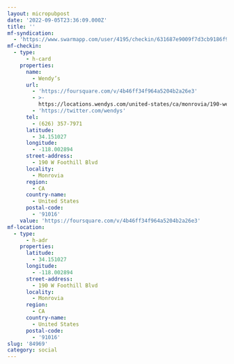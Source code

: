 ```yaml
---
layout: micropubpost
date: '2022-09-05T23:36:09.000Z'
title: ''
mf-syndication:
  - 'https://www.swarmapp.com/user/4195/checkin/631687e9009f7d3cb9186f95'
mf-checkin:
  - type:
      - h-card
    properties:
      name:
        - Wendy’s
      url:
        - 'https://foursquare.com/v/4b46ff34f964a5204b2a26e3'
        - >-
          https://locations.wendys.com/united-states/ca/monrovia/190-west-foothill-blvd
        - 'https://twitter.com/wendys'
      tel:
        - (626) 357-7971
      latitude:
        - 34.151027
      longitude:
        - -118.002894
      street-address:
        - 190 W Foothill Blvd
      locality:
        - Monrovia
      region:
        - CA
      country-name:
        - United States
      postal-code:
        - '91016'
    value: 'https://foursquare.com/v/4b46ff34f964a5204b2a26e3'
mf-location:
  - type:
      - h-adr
    properties:
      latitude:
        - 34.151027
      longitude:
        - -118.002894
      street-address:
        - 190 W Foothill Blvd
      locality:
        - Monrovia
      region:
        - CA
      country-name:
        - United States
      postal-code:
        - '91016'
slug: '84969'
category: social
---
```

